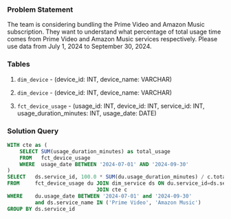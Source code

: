 ### Problem Statement

The team is considering bundling the Prime Video and Amazon Music subscription. They want to understand what percentage of total usage time comes from Prime Video and Amazon Music services respectively. Please use data from July 1, 2024 to September 30, 2024.


### Tables

1. `dim_device` - (device_id: INT, device_name: VARCHAR)

2. `dim_device` - (device_id: INT, device_name: VARCHAR)

3. `fct_device_usage` - (usage_id: INT, device_id: INT, service_id: INT, usage_duration_minutes: INT, usage_date: DATE)


### Solution Query

```sql
WITH cte as (
    SELECT SUM(usage_duration_minutes) as total_usage
    FROM   fct_device_usage
    WHERE  usage_date BETWEEN '2024-07-01' AND '2024-09-30'
)
SELECT   ds.service_id, 100.0 * SUM(du.usage_duration_minutes) / c.total_usage as pc_minutes
FROM     fct_device_usage du JOIN dim_service ds ON du.service_id=ds.service_id
                             JOIN cte c
WHERE    du.usage_date BETWEEN '2024-07-01' and '2024-09-30'
         and ds.service_name IN ('Prime Video', 'Amazon Music')
GROUP BY ds.service_id
```